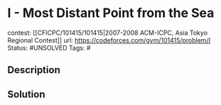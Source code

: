 # I - Most Distant Point from the Sea

contest: [[CFICPC/101415/101415|2007-2008 ACM-ICPC, Asia Tokyo Regional Contest]]
url: https://codeforces.com/gym/101415/problem/I
Status: #UNSOLVED
Tags: #

## Description

## Solution

